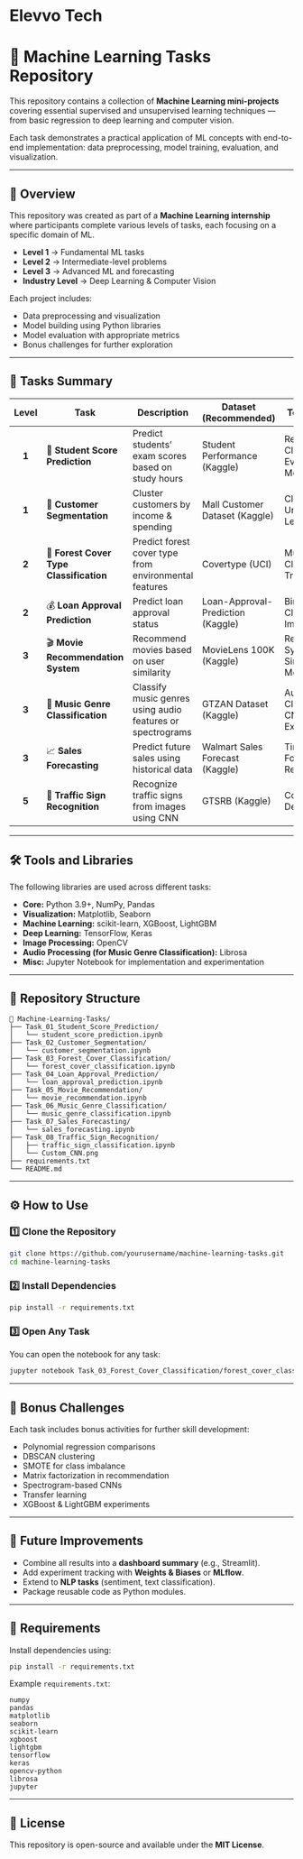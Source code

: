 # **Elevvo Tech**
# 🧠 Machine Learning Tasks Repository

This repository contains a collection of **Machine Learning mini-projects** covering essential supervised and unsupervised learning techniques — from basic regression to deep learning and computer vision.

Each task demonstrates a practical application of ML concepts with end-to-end implementation: data preprocessing, model training, evaluation, and visualization.


---

## 🧾 Overview

This repository was created as part of a **Machine Learning internship** where participants complete various levels of tasks, each focusing on a specific domain of ML.  

- **Level 1** → Fundamental ML tasks  
- **Level 2** → Intermediate-level problems  
- **Level 3** → Advanced ML and forecasting  
- **Industry Level** → Deep Learning & Computer Vision

Each project includes:
- Data preprocessing and visualization  
- Model building using Python libraries  
- Model evaluation with appropriate metrics  
- Bonus challenges for further exploration  

---

## 🧩 Tasks Summary

| Level | Task | Description | Dataset (Recommended) | Topics Covered |
|:------:|------|--------------|-----------------------|----------------|
| **1** | 🧮 **Student Score Prediction** | Predict students’ exam scores based on study hours | Student Performance (Kaggle) | Regression, Data Cleaning, Evaluation Metrics |
| **1** | 👥 **Customer Segmentation** | Cluster customers by income & spending | Mall Customer Dataset (Kaggle) | Clustering, Unsupervised Learning |
| **2** | 🌲 **Forest Cover Type Classification** | Predict forest cover type from environmental features | Covertype (UCI) | Multi-class Classification, Tree Models |
| **2** | 💰 **Loan Approval Prediction** | Predict loan approval status | Loan-Approval-Prediction (Kaggle) | Binary Classification, Imbalanced Data |
| **3** | 🎬 **Movie Recommendation System** | Recommend movies based on user similarity | MovieLens 100K (Kaggle) | Recommendation Systems, Similarity-based Modeling |
| **3** | 🎵 **Music Genre Classification** | Classify music genres using audio features or spectrograms | GTZAN Dataset (Kaggle) | Audio Classification, CNN, Feature Extraction |
| **3** | 📈 **Sales Forecasting** | Predict future sales using historical data | Walmart Sales Forecast (Kaggle) | Time Series Forecasting, Regression |
| **5** | 🚦 **Traffic Sign Recognition** | Recognize traffic signs from images using CNN | GTSRB (Kaggle) | Computer Vision, Deep Learning |

---

## 🛠️ Tools and Libraries

The following libraries are used across different tasks:

- **Core:** Python 3.9+, NumPy, Pandas  
- **Visualization:** Matplotlib, Seaborn  
- **Machine Learning:** scikit-learn, XGBoost, LightGBM  
- **Deep Learning:** TensorFlow, Keras  
- **Image Processing:** OpenCV  
- **Audio Processing (for Music Genre Classification):** Librosa  
- **Misc:** Jupyter Notebook for implementation and experimentation  

---

## 📂 Repository Structure

```
📁 Machine-Learning-Tasks/
├── Task_01_Student_Score_Prediction/
│   └── student_score_prediction.ipynb
├── Task_02_Customer_Segmentation/
│   └── customer_segmentation.ipynb
├── Task_03_Forest_Cover_Classification/
│   └── forest_cover_classification.ipynb
├── Task_04_Loan_Approval_Prediction/
│   └── loan_approval_prediction.ipynb
├── Task_05_Movie_Recommendation/
│   └── movie_recommendation.ipynb
├── Task_06_Music_Genre_Classification/
│   └── music_genre_classification.ipynb
├── Task_07_Sales_Forecasting/
│   └── sales_forecasting.ipynb
├── Task_08_Traffic_Sign_Recognition/
│   ├── traffic_sign_classification.ipynb
│   └── Custom_CNN.png
├── requirements.txt
└── README.md
```

---

## ⚙️ How to Use

### 1️⃣ Clone the Repository
```bash
git clone https://github.com/yourusername/machine-learning-tasks.git
cd machine-learning-tasks
```

### 2️⃣ Install Dependencies
```bash
pip install -r requirements.txt
```

### 3️⃣ Open Any Task
You can open the notebook for any task:
```bash
jupyter notebook Task_03_Forest_Cover_Classification/forest_cover_classification.ipynb
```

---

## 🎯 Bonus Challenges

Each task includes bonus activities for further skill development:
- Polynomial regression comparisons  
- DBSCAN clustering  
- SMOTE for class imbalance  
- Matrix factorization in recommendation  
- Spectrogram-based CNNs  
- Transfer learning  
- XGBoost & LightGBM experiments  

---

## 🚀 Future Improvements

- Combine all results into a **dashboard summary** (e.g., Streamlit).  
- Add experiment tracking with **Weights & Biases** or **MLflow**.  
- Extend to **NLP tasks** (sentiment, text classification).  
- Package reusable code as Python modules.  

---

## 🧾 Requirements

Install dependencies using:

```bash
pip install -r requirements.txt
```

Example `requirements.txt`:

```
numpy
pandas
matplotlib
seaborn
scikit-learn
xgboost
lightgbm
tensorflow
keras
opencv-python
librosa
jupyter
```

---
## 📜 License

This repository is open-source and available under the **MIT License**.
